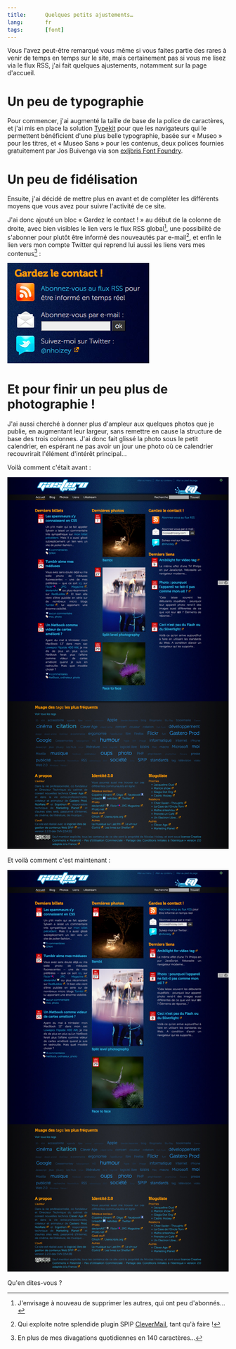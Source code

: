 ```yaml
---
title:      Quelques petits ajustements…
lang:       fr
tags:       [font]
---
```


Vous l'avez peut-être remarqué vous même si vous faites partie des rares à venir de temps en temps sur le site, mais certainement pas si vous me lisez via le flux RSS, j'ai fait quelques ajustements, notamment sur la page d'accueil.

# Un peu de typographie

Pour commencer, j'ai augmenté la taille de base de la police de caractères, et j'ai mis en place la solution [Typekit](http://typekit.com/colophons/utv7ffj) pour que les navigateurs qui le permettent bénéficient d'une plus belle typographie, basée sur « Museo » pour les titres, et « Museo Sans » pour les contenus, deux polices fournies gratuitement par Jos Buivenga via son [exljbris Font Foundry](http://www.josbuivenga.demon.nl/).

# Un peu de fidélisation

Ensuite, j'ai décidé de mettre plus en avant et de compléter les différents moyens que vous avez pour suivre l'activité de ce site.

J'ai donc ajouté un bloc « Gardez le contact ! » au début de la colonne de droite, avec bien visibles le lien vers le flux RSS global[^1], une possibilité de s'abonner pour plutôt être informé des nouveautés par e-mail[^2], et enfin le lien vers mon compte Twitter qui reprend lui aussi les liens vers mes contenus[^3] :

![](gardez-contact.png)

# Et pour finir un peu plus de photographie !

J'ai aussi cherché à donner plus d'ampleur aux quelques photos que je publie, en augmentant leur largeur, sans remettre en cause la structure de base des trois colonnes. J'ai donc fait glissé la photo sous le petit calendrier, en espérant ne pas avoir un jour une photo où ce calendrier recouvrirait l'élément d'intérêt principal…

Voilà comment c'était avant :

![](gp-photo-accueil-avant.png "Avant")

Et voilà comment c'est maintenant :

![](gp-photo-accueil-apres.png "Après")

Qu'en dites-vous ?

[^1]: J'envisage à nouveau de supprimer les autres, qui ont peu d'abonnés…

[^2]: Qui exploite notre splendide plugin SPIP [CleverMail](http://www.spip-contrib.net/CleverMail), tant qu'à faire !

[^3]: En plus de mes divagations quotidiennes en 140 caractères…
